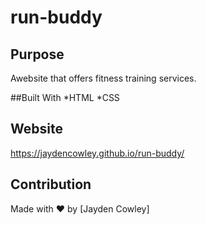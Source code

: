 # run-buddy
## Purpose
Awebsite that offers fitness training services.

##Built With
*HTML
*CSS

## Website
https://jaydencowley.github.io/run-buddy/

## Contribution
Made with ❤️ by [Jayden Cowley]
